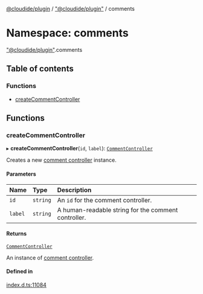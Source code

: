 [@cloudide/plugin](../README.md) / ["@cloudide/plugin"](_cloudide_plugin_.md) / comments

# Namespace: comments

["@cloudide/plugin"](_cloudide_plugin_.md).comments

## Table of contents

### Functions

- [createCommentController](cloudide_plugin_.comments.md#createcommentcontroller)

## Functions

### createCommentController

▸ **createCommentController**(`id`, `label`): [`CommentController`](../interfaces/cloudide_plugin_.CommentController.md)

Creates a new [comment controller](#CommentController) instance.

#### Parameters

| Name | Type | Description |
| :------ | :------ | :------ |
| `id` | `string` | An `id` for the comment controller. |
| `label` | `string` | A human-readable string for the comment controller. |

#### Returns

[`CommentController`](../interfaces/cloudide_plugin_.CommentController.md)

An instance of [comment controller](#CommentController).

#### Defined in

[index.d.ts:11084](https://github.com/shuyaqian/cloudide-plugin-api/blob/26b31b9/index.d.ts#L11084)
